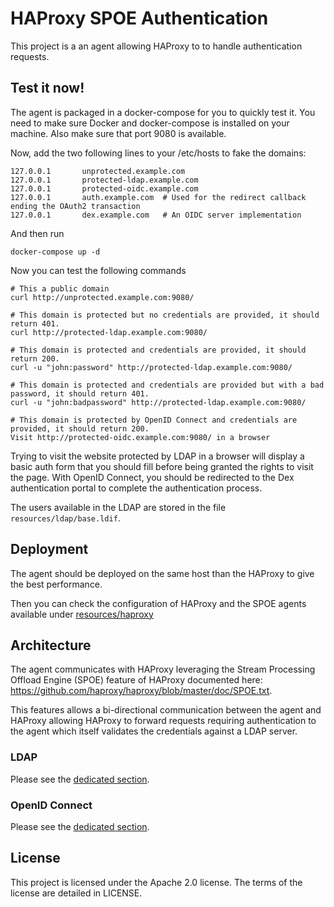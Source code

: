 # HAProxy SPOE Authentication

This project is a an agent allowing HAProxy to to handle authentication requests.

## Test it now!

The agent is packaged in a docker-compose for you to quickly test it. You need to make sure
Docker and docker-compose is installed on your machine. Also make sure that port 9080 is
available.

Now, add the two following lines to your /etc/hosts to fake the domains:

    127.0.0.1       unprotected.example.com
    127.0.0.1       protected-ldap.example.com
    127.0.0.1       protected-oidc.example.com
    127.0.0.1       auth.example.com  # Used for the redirect callback ending the OAuth2 transaction
    127.0.0.1       dex.example.com   # An OIDC server implementation

And then run

    docker-compose up -d

Now you can test the following commands

    # This a public domain
    curl http://unprotected.example.com:9080/

    # This domain is protected but no credentials are provided, it should return 401.
    curl http://protected-ldap.example.com:9080/

    # This domain is protected and credentials are provided, it should return 200.
    curl -u "john:password" http://protected-ldap.example.com:9080/

    # This domain is protected and credentials are provided but with a bad password, it should return 401.
    curl -u "john:badpassword" http://protected-ldap.example.com:9080/

    # This domain is protected by OpenID Connect and credentials are provided, it should return 200.
    Visit http://protected-oidc.example.com:9080/ in a browser

Trying to visit the website protected by LDAP in a browser will display a basic auth form that you should fill
before being granted the rights to visit the page. With OpenID Connect, you should be redirected to the Dex
authentication portal to complete the authentication process.

The users available in the LDAP are stored in the file `resources/ldap/base.ldif`.

## Deployment

The agent should be deployed on the same host than the HAProxy to give the best performance.

Then you can check the configuration of HAProxy and the SPOE agents available under [resources/haproxy](./resource/haproxy)

## Architecture

The agent communicates with HAProxy leveraging the Stream Processing Offload Engine (SPOE) feature
of HAProxy documented here: https://github.com/haproxy/haproxy/blob/master/doc/SPOE.txt.

This features allows a bi-directional communication between the agent and HAProxy allowing HAProxy
to forward requests requiring authentication to the agent which itself validates the credentials
against a LDAP server.

### LDAP

Please see the [dedicated section](./docs/ldap.md).

### OpenID Connect

Please see the [dedicated section](./docs/openidconnect.md).

## License

This project is licensed under the Apache 2.0 license. The terms of the license are detailed in LICENSE.
